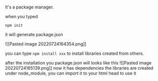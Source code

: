 It's a package manager.

when you typed 
```
npm init
```
it  will generate package.json

![[Pasted image 20220724164354.png]]

you can type `npm install xxx` to install libraries created from others.

after the installation you package.json will looks like this 
![[Pasted image 20220724165139.png]]
now it has dependencies
the libraries are created under node_module, you can import it to your html head to use it